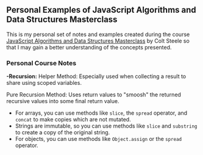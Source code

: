 ## Personal Examples of JavaScript Algorithms and Data Structures Masterclass

This is my personal set of notes and examples created during the course [JavaScript Algorithms and Data Structures Masterclass](https://www.udemy.com/course/js-algorithms-and-data-structures-masterclass/) by Colt Steele so that I may gain a better understanding of the concepts presented.

### Personal Course Notes

**-Recursion:**
Helper Method: Especially used when collecting a result to share using scoped variables.

Pure Recursion Method: Uses return values to "smoosh" the returned recursive values into some final return value.
- For arrays, you can use methods like `slice`, the `spread` operator, and `concat` to make copies which are not mutated.
- Strings are immutable, so you can use methods like `slice` and `substring` to create a copy of the original string.
- For objects, you can use methods like `Object.assign` or the `spread` operator.
